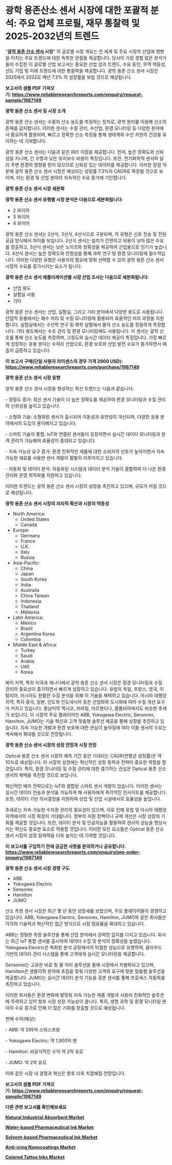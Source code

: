 <p><h1>광학 용존산소 센서 시장에 대한 포괄적 분석: 주요 업체 프로필, 재무 통찰력 및 2025-2032년의 트렌드</h1></p><p>"<strong><a href="https://www.reliableresearchreports.com/optical-dissolved-oxygen-sensors-r1987149?utm_campaign=105&utm_medium=7&utm_source=Github&utm_content=ia&utm_term=03042025&utm_id=optical-dissolved-oxygen-sensors">광학 용존 산소 센서&nbsp;</a></strong><strong>시장</strong>" 의 글로벌 시장 개요는 전 세계 및 주요 시장의 산업에 영향을 미치는 주요 트렌드에 대한 독특한 관점을 제공합니다. 당사의 가장 경험 많은 분석가들이 수집한 이 글로벌 산업 보고서는 중요한 산업 성과 트렌드, 수요 동인, 무역 역동성, 선도 기업 및 미래 트렌드에 대한 통찰력을 제공합니다. 광학 용존 산소 센서 시장은 2025에서 2032로 매년 7.3% 의 성장률을 보일 것으로 예상됩니다.&nbsp;</p>
<p><strong>보고서의 샘플 PDF 가져오기:&nbsp;<a href="https://www.reliableresearchreports.com/enquiry/request-sample/1987149?utm_campaign=105&utm_medium=7&utm_source=Github&utm_content=ia&utm_term=03042025&utm_id=optical-dissolved-oxygen-sensors">https://www.reliableresearchreports.com/enquiry/request-sample/1987149</a></strong></p>
<p><strong>광학 용존 산소 센서 및 시장 소개</strong></p>
<p><p>광학 용존 산소 센서는 수중의 산소 농도를 측정하는 장치로, 광학 원리를 이용해 산소의 존재를 감지합니다. 이러한 센서는 수질 관리, 수산업, 환경 모니터링 등 다양한 분야에서 중요하게 활용되며, 빠르고 정확한 산소 측정을 통해 생태계와 수산 자원의 건강을 유지하는 데 기여합니다. </p><p>광학 용존 산소 센서는 다음과 같은 여러 이점을 제공합니다. 먼저, 높은 정확도와 신뢰성을 지니며, 긴 수명과 낮은 유지보수 비용이 특징입니다. 또한, 전기화학적 센서와 달리 주변 환경의 영향을 받지 않으므로 신뢰성 있는 데이터를 제공합니다. 이러한 장점 덕분에 광학 용존 산소 센서 시장은 예상되는 성장률 7.3%의 CAGR로 확장될 것으로 보이며, 이는 환경 및 산업 분야의 지속적인 수요 증가에 기인합니다.</p></p>
<p><strong>광학 용존 산소 센서 시장 세분화</strong></p>
<p><strong>광학 용존 산소 센서 유형별 시장 분석은 다음으로 세분화됩니다:</strong></p>
<p><ul><li>2 와이어</li><li>3 와이어</li><li>4 와이어</li></ul></p>
<p><p>광학 용존 산소 센서는 2선식, 3선식, 4선식으로 구분되며, 각 유형은 신호 전송 및 전원 공급 방식에서 차이를 보입니다. 2선식 센서는 설치가 간편하고 비용이 낮아 많은 수요를 창출하고, 3선식 센서는 낮은 노이즈와 정확성을 제공하여 산업용으로 인기가 높습니다. 4선식 센서는 높은 정확도와 안정성을 통해 과학 연구 및 환경 모니터링에 필수적입니다. 이러한 다양한 유형은 사용자의 필요에 맞춰 선택할 수 있어 광학 용존 산소 센서 시장의 수요를 증가시키는 요소가 됩니다.</p></p>
<p><strong>광학 용존 산소 센서 애플리케이션별 시장 산업 조사는 다음으로 세분화됩니다:</strong></p>
<p><ul><li>산업 용도</li><li>실험실 사용</li><li>기타</li></ul></p>
<p><p>광학 용존 산소 센서는 산업, 실험실, 그리고 기타 분야에서 다양한 용도로 사용됩니다. 산업적 응용에서는 폐수 처리 및 수질 모니터링에 활용되어 효율적인 처리 과정을 지원합니다. 실험실에서는 수산학 연구 및 화학 실험에서 물의 산소 농도를 정밀하게 측정합니다. 기타 용도에서는 수조 관리 및 환경 모니터링에도 사용됩니다. 이 센서는 광학 신호를 통해 산소 농도를 측정하며, 고정도와 실시간 데이터 제공이 특징입니다. 가장 빠르게 성장하는 응용 분야는 수처리 산업으로, 환경 보호와 산업 발전 수요가 증가하면서 매출이 급증하고 있습니다.</p></p>
<p><strong>이 보고서 구매(단일 사용자 라이센스의 경우 가격 2900 USD): <a href="https://www.reliableresearchreports.com/purchase/1987149?utm_campaign=105&utm_medium=7&utm_source=Github&utm_content=ia&utm_term=03042025&utm_id=optical-dissolved-oxygen-sensors">https://www.reliableresearchreports.com/purchase/1987149</a></strong></p>
<p><strong>광학 용존 산소 센서 시장 동향</strong></p>
<p><p>광학 용존 산소 센서 시장을 형성하는 최신 트렌드는 다음과 같습니다:</p><p>- 정밀도 증가: 최신 센서 기술이 더 높은 정확도를 제공하여 환경 모니터링과 수질 관리의 신뢰성을 높이고 있습니다.</p><p>- 소형화 기술: 소형화된 센서가 출시되어 이동성과 유연성이 개선되며, 다양한 응용 분야에서의 도입이 용이해지고 있습니다.</p><p>- 스마트 기술의 통합: IoT와 연결된 센서들이 등장하면서 실시간 데이터 모니터링과 원격 관리가 가능해져 효율성이 증대되고 있습니다.</p><p>- 지속 가능성 요구 증가: 환경 친화적인 제품에 대한 소비자의 선호가 높아지면서 지속 가능한 재료를 사용한 센서 개발이 활발히 이루어지고 있습니다.</p><p>- 자동화 및 데이터 분석: 자동화된 시스템과 데이터 분석 기술이 결합하여 더 나은 환경 관리와 운영 최적화를 지원하고 있습니다.</p><p>이러한 트렌드는 광학 용존 산소 센서 시장의 성장을 촉진하고 있으며, 규모가 커질 것으로 예상됩니다.</p></p>
<p><strong>광학 용존 산소 센서 시장의 지리적 확산과 시장의 역동성</strong></p>
<p><ul>
    <li>
        North America:
        <ul>
            <li>United States</li>
            <li>Canada</li>
        </ul>
    </li>
    <li>
        Europe:
        <ul>
            <li>Germany</li>
            <li>France</li>
            <li>U.K.</li>
            <li>Italy</li>
            <li>Russia</li>
        </ul>
    </li>
    <li>
        Asia-Pacific:
        <ul>
            <li>China</li>
            <li>Japan</li>
            <li>South Korea</li>
            <li>India</li>
            <li>Australia</li>
            <li>China Taiwan</li>
            <li>Indonesia</li>
            <li>Thailand</li>
            <li>Malaysia</li>
        </ul>
    </li>
    <li>
        Latin America:
        <ul>
            <li>Mexico</li>
            <li>Brazil</li>
            <li>Argentina Korea</li>
            <li>Colombia</li>
        </ul>
    </li>
    <li>
        Middle East & Africa:
        <ul>
            <li>Turkey</li>
            <li>Saudi</li>
            <li>Arabia</li>
            <li>UAE</li>
            <li>Korea</li>
        </ul>
    </li>
    </ul></p>
<p><p>북미 지역, 특히 미국과 캐나다에서 광학 용존 산소 센서 시장은 환경 모니터링과 수질 관리의 중요성이 증가하면서 빠르게 성장하고 있습니다. 유럽의 독일, 프랑스, 영국, 이탈리아, 러시아도 원활한 수질 분석을 위해 이 기술을 채택하고 있습니다. 아시아 태평양 지역, 특히 중국, 일본, 인도와 인도네시아 등은 산업화와 도시화에 따라 수질 개선 요구가 커지고 있습니다. 중남미의 멕시코, 브라질, 아르헨티나, 콜롬비아에서도 비슷한 추세가 보입니다. 이 시장의 주요 플레이어인 ABB, Yokogawa Electric, Sensorex, Hamilton, JUMO는 기술 혁신과 고객 맞춤형 솔루션 제공을 통해 성장을 추진하고 있습니다. 지속 가능한 개발과 환경 보호에 대한 관심이 높아짐에 따라 이들 센서의 수요는 계속해서 확대될 것으로 전망됩니다.</p></p>
<p><strong>광학 용존 산소 센서 시장의 성장 전망과 시장 전망</strong></p>
<p><p>Optical 용존 산소 센서 시장의 예측 기간 동안 기대되는 CAGR(연평균 성장률)은 약 10%로 예상됩니다. 이 시장의 성장에는 혁신적인 성장 동력과 전략이 중요한 역할을 할 것입니다. 특히, 환경 모니터링 및 수질 관리에 대한 증가하는 관심은 Optical 용존 산소 센서의 채택을 촉진할 것으로 보입니다. </p><p>혁신적인 배치 전략으로는 IoT와 결합된 스마트 센서 개발이 있습니다. 이러한 센서는 실시간 데이터 전송과 분석을 가능하게 해 사용자에게 즉각적인 인사이트를 제공합니다. 또한, 데이터 기반 의사결정을 지원하여 상업 및 산업 시설에서의 효율성을 높입니다. </p><p>추세로는 지속 가능한 수자원 관리의 필요성이 있으며, 이로 인해 유럽 및 아시아 태평양 지역에서의 시장 확장이 기대됩니다. 정부의 지원 정책이나 규제 개선은 시장 성장의 기회를 제공할 것입니다. 또한, 데이터 분석 및 인공지능을 활용하여 센서의 성능을 향상시키는 혁신도 중요한 요소로 작용할 것입니다. 이러한 모든 요소들은 Optical 용존 산소 센서 시장의 성장 잠재력을 더욱 높이는 데 기여할 것입니다.</p></p>
<p><strong>이 보고서를 구입하기 전에 궁금한 사항을 문의하거나 공유합니다. <a href="https://www.reliableresearchreports.com/enquiry/pre-order-enquiry/1987149?utm_campaign=105&utm_medium=7&utm_source=Github&utm_content=ia&utm_term=03042025&utm_id=optical-dissolved-oxygen-sensors">https://www.reliableresearchreports.com/enquiry/pre-order-enquiry/1987149</a></strong></p>
<p><strong>광학 용존 산소 센서 시장 경쟁 구도</strong></p>
<p><ul><li>ABB</li><li>Yokogawa Electric</li><li>Sensorex</li><li>Hamilton</li><li>JUMO</li></ul></p>
<p><p>산소 측정 센서 시장은 최근 몇 년 동안 성장세를 보였으며, 주요 플레이어들이 경쟁하고 있습니다. ABB, Yokogawa Electric, Sensorex, Hamilton, JUMO와 같은 회사들은 각각의 기술력과 혁신적인 접근 방식으로 시장 점유율을 확대하고 있습니다.</p><p>ABB는 정밀한 측정 솔루션을 통해 산업 분야에서 강력한 입지를 다지고 있습니다. 회사는 최근 IoT 통합 센서를 출시하여 데이터 수집 및 분석의 정확성을 높였습니다. Yokogawa Electric은 특화된 분석 공정에서의 탁월한 성능으로 유명하며, 클라우드 기반의 데이터 관리 시스템을 통해 고객에게 실시간 모니터링을 제공합니다.</p><p>Sensorex는 고유한 비료 및 물 처리 솔루션을 통해 시장에서 차별화되고 있으며, Hamilton은 생물의학 분야에 초점을 맞춰 다양한 고객의 요구에 맞춘 맞춤형 솔루션을 제공합니다. JUMO는 실시간 데이터 분석 기능을 갖춘 센서를 통해 프로세스 자동화를 촉진하고 있습니다.</p><p>이러한 회사들은 환경 변화에 발맞춰 지속 가능한 제품 개발과 사용자 친화적인 솔루션에 주력하고 있어 향후 시장 성장 가능성이 큽니다. 특히, 생명 과학 및 환경 모니터링 분야의 수요 증가로 인해 더 많은 기회를 창출할 것으로 예상됩니다.</p><p>판매 수익(예상):</p><p>- ABB: 약 295억 스위스프랑</p><p>- Yokogawa Electric: 약 1,900억 엔</p><p>- Hamilton: 비공식적인 수익 약 2억 유로</p><p>- JUMO: 약 2억 유로</p><p>이와 같은 시장 내 경쟁과 혁신은 향후 더욱 치열해질 전망입니다.</p></p>
<p><strong>보고서의 샘플 PDF 가져오기:&nbsp;<a href="https://www.reliableresearchreports.com/enquiry/request-sample/1987149?utm_campaign=105&utm_medium=7&utm_source=Github&utm_content=ia&utm_term=03042025&utm_id=optical-dissolved-oxygen-sensors">https://www.reliableresearchreports.com/enquiry/request-sample/1987149</a></strong></p>
<p><strong></strong></p>
<p><strong></strong></p>
<p><strong></strong></p>
<p><strong></strong></p>
<p><strong>다른 관련 보고서를 확인해보세요</strong></p>
<p><strong><p><a href="https://github.com/latzerelfigo48/Market-Research-Report-List-1/blob/main/natural-industrial-absorbent-market.md?utm_campaign=105&utm_medium=7&utm_source=Github&utm_content=ia&utm_term=03042025&utm_id=optical-dissolved-oxygen-sensors">Natural Industrial Absorbent Market</a></p><p><a href="https://github.com/drielvinki/Market-Research-Report-List-1/blob/main/water-based-pharmaceutical-ink-market.md?utm_campaign=105&utm_medium=7&utm_source=Github&utm_content=ia&utm_term=03042025&utm_id=optical-dissolved-oxygen-sensors">Water-based Pharmaceutical Ink Market</a></p><p><a href="https://github.com/decockogbaro25/Market-Research-Report-List-1/blob/main/solvent-based-pharmaceutical-ink-market.md?utm_campaign=105&utm_medium=7&utm_source=Github&utm_content=ia&utm_term=03042025&utm_id=optical-dissolved-oxygen-sensors">Solvent-based Pharmaceutical Ink Market</a></p><p><a href="https://github.com/panciujoslin3/Market-Research-Report-List-1/blob/main/anti-icing-nanocoatings-market.md?utm_campaign=105&utm_medium=7&utm_source=Github&utm_content=ia&utm_term=03042025&utm_id=optical-dissolved-oxygen-sensors">Anti-icing Nanocoatings Market</a></p><p><a href="https://github.com/ghaligopezf5/Market-Research-Report-List-1/blob/main/colored-tattoo-inks-market.md?utm_campaign=105&utm_medium=7&utm_source=Github&utm_content=ia&utm_term=03042025&utm_id=optical-dissolved-oxygen-sensors">Colored Tattoo Inks Market</a></p></strong></p>
<p></p>